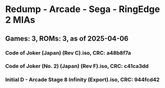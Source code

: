 # Redump - Arcade - Sega - RingEdge 2 MIAs
## Games: 3, ROMs: 3, as of 2025-04-06

### Code of Joker (Japan) (Rev C).iso, CRC: a48b8f7a
### Code of Joker (No. 2) (Japan) (Rev F).iso, CRC: c41ca3dd
### Initial D - Arcade Stage 8 Infinity (Export).iso, CRC: 944fcd42
